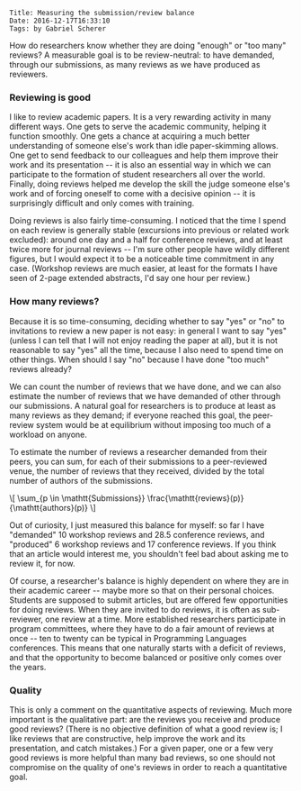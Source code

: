     Title: Measuring the submission/review balance
    Date: 2016-12-17T16:33:10
    Tags: by Gabriel Scherer

How do researchers know whether they are doing "enough" or "too many"
reviews? A measurable goal is to be review-neutral: to have demanded,
through our submissions, as many reviews as we have produced as
reviewers.

<!-- more -->

### Reviewing is good

I like to review academic papers. It is a very rewarding activity in
many different ways. One gets to serve the academic community, helping
it function smoothly. One gets a chance at acquiring a much better
understanding of someone else's work than idle paper-skimming
allows. One get to send feedback to our colleagues and help them
improve their work and its presentation -- it is also an essential way
in which we can participate to the formation of student researchers
all over the world. Finally, doing reviews helped me develop the skill
the judge someone else's work and of forcing oneself to come with
a decisive opinion -- it is surprisingly difficult and only comes with
training.

Doing reviews is also fairly time-consuming. I noticed that the time
I spend on each review is generally stable (excursions into previous
or related work excluded): around one day and a half for conference
reviews, and at least twice more for journal reviews -- I'm sure other
people have wildly different figures, but I would expect it to be
a noticeable time commitment in any case. (Workshop reviews are much
easier, at least for the formats I have seen of 2-page extended
abstracts, I'd say one hour per review.)

### How many reviews?

Because it is so time-consuming, deciding whether to say "yes" or "no"
to invitations to review a new paper is not easy: in general I want to
say "yes" (unless I can tell that I will not enjoy reading the paper
at all), but it is not reasonable to say "yes" all the time, because
I also need to spend time on other things. When should I say "no"
because I have done "too much" reviews already?

We can count the number of reviews that we have done, and we can also
estimate the number of reviews that we have demanded of other through
our submissions. A natural goal for researchers is to produce at least
as many reviews as they demand; if everyone reached this goal, the
peer-review system would be at equilibrium without imposing too much
of a workload on anyone.

To estimate the number of reviews a researcher demanded from their
peers, you can sum, for each of their submissions to a peer-reviewed
venue, the number of reviews that they received, divided by the total
number of authors of the submissions.

\\[ \sum_{p \in \mathtt{Submissions}} \frac{\mathtt{reviews}(p)}{\mathtt{authors}(p)} \\]

Out of curiosity, I just measured this balance for myself: so far
I have "demanded" 10 workshop reviews and 28.5 conference reviews, and
"produced" 6 workshop reviews and 17 conference reviews. If you think
that an article would interest me, you shouldn't feel bad about asking
me to review it, for now.

Of course, a researcher's balance is highly dependent on where they
are in their academic career -- maybe more so that on their personal
choices. Students are supposed to submit articles, but are offered few
opportunities for doing reviews. When they are invited to do reviews,
it is often as sub-reviewer, one review at a time. More established
researchers participate in program committees, where they have to do
a fair amount of reviews at once -- ten to twenty can be typical in
Programming Languages conferences. This means that one naturally
starts with a deficit of reviews, and that the opportunity to become
balanced or positive only comes over the years.

### Quality

This is only a comment on the quantitative aspects of reviewing. Much
more important is the qualitative part: are the reviews you receive
and produce good reviews? (There is no objective definition of what
a good review is; I like reviews that are constructive, help improve
the work and its presentation, and catch mistakes.) For a given paper,
one or a few very good reviews is more helpful than many bad reviews,
so one should not compromise on the quality of one's reviews in order
to reach a quantitative goal.
